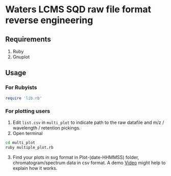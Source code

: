 # Waters LCMS SQD raw file format reverse engineering

## Requirements
1. Ruby
2. Gnuplot

## Usage
### For Rubyists
```ruby
require 'lib.rb' 
```
### For plotting users
1. Edit `list.csv` in `multi_plot` to indicate path to the raw datafile and m/z / wavelength / retention pickings.
2. Open terminal
```bash
cd multi_plot
ruby multiple_plot.rb
```
3. Find your plots in svg format in Plot-(date-HHMMSS) folder, chromatogram/spectrum data in csv format.
A demo [Video](https://www.dropbox.com/s/a9oswtrcq8p0da4/SQD_data_demo.mov?dl=0) might help to explain how it works.
